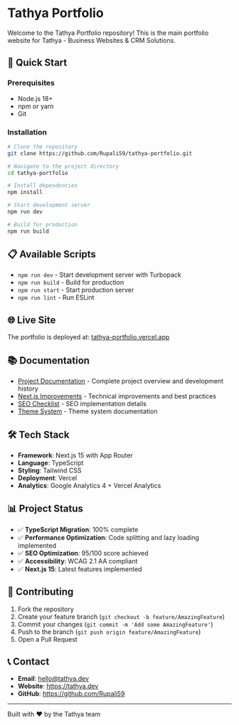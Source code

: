 # Tathya Portfolio

Welcome to the Tathya Portfolio repository! This is the main portfolio website for Tathya - Business Websites & CRM Solutions.

## 🚀 Quick Start

### Prerequisites
- Node.js 18+ 
- npm or yarn
- Git

### Installation

```bash
# Clone the repository
git clone https://github.com/Rupali59/tathya-portfolio.git

# Navigate to the project directory
cd tathya-portfolio

# Install dependencies
npm install

# Start development server
npm run dev

# Build for production
npm run build
```

## 📋 Available Scripts

- `npm run dev` - Start development server with Turbopack
- `npm run build` - Build for production
- `npm run start` - Start production server
- `npm run lint` - Run ESLint

## 🌐 Live Site

The portfolio is deployed at: [tathya-portfolio.vercel.app](https://tathya-portfolio.vercel.app)

## 📚 Documentation

- [Project Documentation](../PROJECT_DOCUMENTATION.md) - Complete project overview and development history
- [Next.js Improvements](./docs/NEXTJS-IMPROVEMENTS.md) - Technical improvements and best practices
- [SEO Checklist](./docs/SEO-CHECKLIST.md) - SEO implementation details
- [Theme System](./docs/THEME-SYSTEM.md) - Theme system documentation

## 🛠️ Tech Stack

- **Framework**: Next.js 15 with App Router
- **Language**: TypeScript
- **Styling**: Tailwind CSS
- **Deployment**: Vercel
- **Analytics**: Google Analytics 4 + Vercel Analytics

## 📊 Project Status

- ✅ **TypeScript Migration**: 100% complete
- ✅ **Performance Optimization**: Code splitting and lazy loading implemented
- ✅ **SEO Optimization**: 95/100 score achieved
- ✅ **Accessibility**: WCAG 2.1 AA compliant
- ✅ **Next.js 15**: Latest features implemented

## 🤝 Contributing

1. Fork the repository
2. Create your feature branch (`git checkout -b feature/AmazingFeature`)
3. Commit your changes (`git commit -m 'Add some AmazingFeature'`)
4. Push to the branch (`git push origin feature/AmazingFeature`)
5. Open a Pull Request

## 📞 Contact

- **Email**: hello@tathya.dev
- **Website**: https://tathya.dev
- **GitHub**: https://github.com/Rupali59

---

Built with ❤️ by the Tathya team
